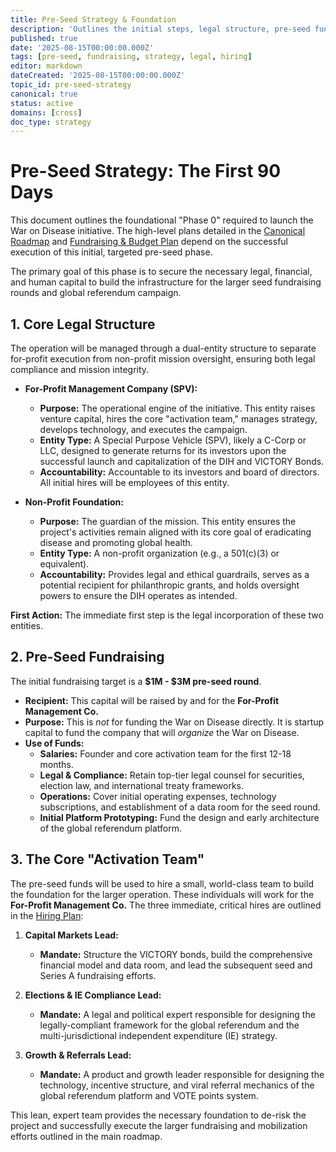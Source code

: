 ```yaml
---
title: Pre-Seed Strategy & Foundation
description: 'Outlines the initial steps, legal structure, pre-seed fundraising, and core team hiring required to launch the War on Disease initiative.'
published: true
date: '2025-08-15T00:00:00.000Z'
tags: [pre-seed, fundraising, strategy, legal, hiring]
editor: markdown
dateCreated: '2025-08-15T00:00:00.000Z'
topic_id: pre-seed-strategy
canonical: true
status: active
domains: [cross]
doc_type: strategy
---
```


# Pre-Seed Strategy: The First 90 Days

This document outlines the foundational "Phase 0" required to launch the War on Disease initiative. The high-level plans detailed in the [Canonical Roadmap](./roadmap.md) and [Fundraising & Budget Plan](../economic-models/fundraising-and-budget-plan.md) depend on the successful execution of this initial, targeted pre-seed phase.

The primary goal of this phase is to secure the necessary legal, financial, and human capital to build the infrastructure for the larger seed fundraising rounds and global referendum campaign.

## 1. Core Legal Structure

The operation will be managed through a dual-entity structure to separate for-profit execution from non-profit mission oversight, ensuring both legal compliance and mission integrity.

*   **For-Profit Management Company (SPV):**
    *   **Purpose:** The operational engine of the initiative. This entity raises venture capital, hires the core "activation team," manages strategy, develops technology, and executes the campaign.
    *   **Entity Type:** A Special Purpose Vehicle (SPV), likely a C-Corp or LLC, designed to generate returns for its investors upon the successful launch and capitalization of the DIH and VICTORY Bonds.
    *   **Accountability:** Accountable to its investors and board of directors. All initial hires will be employees of this entity.

*   **Non-Profit Foundation:**
    *   **Purpose:** The guardian of the mission. This entity ensures the project's activities remain aligned with its core goal of eradicating disease and promoting global health.
    *   **Entity Type:** A non-profit organization (e.g., a 501(c)(3) or equivalent).
    *   **Accountability:** Provides legal and ethical guardrails, serves as a potential recipient for philanthropic grants, and holds oversight powers to ensure the DIH operates as intended.

**First Action:** The immediate first step is the legal incorporation of these two entities.

## 2. Pre-Seed Fundraising

The initial fundraising target is a **$1M - $3M pre-seed round**.

*   **Recipient:** This capital will be raised by and for the **For-Profit Management Co.**
*   **Purpose:** This is *not* for funding the War on Disease directly. It is startup capital to fund the company that will *organize* the War on Disease.
*   **Use of Funds:**
    *   **Salaries:** Founder and core activation team for the first 12-18 months.
    *   **Legal & Compliance:** Retain top-tier legal counsel for securities, election law, and international treaty frameworks.
    *   **Operations:** Cover initial operating expenses, technology subscriptions, and establishment of a data room for the seed round.
    *   **Initial Platform Prototyping:** Fund the design and early architecture of the global referendum platform.

## 3. The Core "Activation Team"

The pre-seed funds will be used to hire a small, world-class team to build the foundation for the larger operation. These individuals will work for the **For-Profit Management Co.** The three immediate, critical hires are outlined in the [Hiring Plan](../careers/hiring-plan.md):

1.  **Capital Markets Lead:**
    *   **Mandate:** Structure the VICTORY bonds, build the comprehensive financial model and data room, and lead the subsequent seed and Series A fundraising efforts.

2.  **Elections & IE Compliance Lead:**
    *   **Mandate:** A legal and political expert responsible for designing the legally-compliant framework for the global referendum and the multi-jurisdictional independent expenditure (IE) strategy.

3.  **Growth & Referrals Lead:**
    *   **Mandate:** A product and growth leader responsible for designing the technology, incentive structure, and viral referral mechanics of the global referendum platform and VOTE points system.

This lean, expert team provides the necessary foundation to de-risk the project and successfully execute the larger fundraising and mobilization efforts outlined in the main roadmap.
